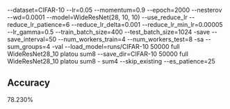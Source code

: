 --dataset=CIFAR-10 --lr=0.05 --momentum=0.9 --epoch=2000 --nesterov --wd=0.0001 --model=WideResNet(28, 10, 10) --use_reduce_lr --reduce_lr_patience=6 --reduce_lr_delta=0.001 --reduce_lr_min_lr=0.00005 --lr_gamma=0.5 --train_batch_size=400 --test_batch_size=1024 -save --save_interval=50 --num_workers_train=4 --num_workers_test=8 -sa --sum_groups=4 -val --load_model=runs/CIFAR-10 50000 full WideResNet28_10 platou sum8 --save_dir=CIFAR-10 50000 full WideResNet28_10 platou sum8 - sum4 --skip_existing --es_patience=25
## Accuracy
 78.230%